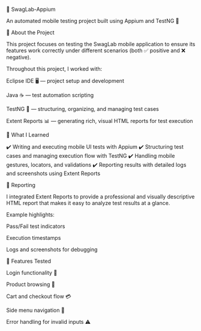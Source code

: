 📱 SwagLab-Appium

An automated mobile testing project built using Appium and TestNG 🚀

🔹 About the Project

This project focuses on testing the SwagLab mobile application to ensure its features work correctly under different scenarios (both ✅ positive and ❌ negative).

Throughout this project, I worked with:

Eclipse IDE 🖥️ — project setup and development

Java ☕ — test automation scripting

TestNG 🧪 — structuring, organizing, and managing test cases

Extent Reports 📊 — generating rich, visual HTML reports for test execution

🔹 What I Learned

✔️ Writing and executing mobile UI tests with Appium
✔️ Structuring test cases and managing execution flow with TestNG
✔️ Handling mobile gestures, locators, and validations
✔️ Reporting results with detailed logs and screenshots using Extent Reports

🔹 Reporting

I integrated Extent Reports to provide a professional and visually descriptive HTML report that makes it easy to analyze test results at a glance.

Example highlights:

Pass/Fail test indicators

Execution timestamps

Logs and screenshots for debugging

🔹 Features Tested

Login functionality 🔐

Product browsing 🛒

Cart and checkout flow 💳

Side menu navigation 📂

Error handling for invalid inputs ⚠️
